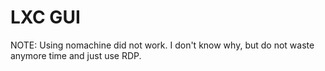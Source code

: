 # LXC GUI

NOTE: Using nomachine did not work. I don't know why, but do not waste anymore time and just use RDP.
